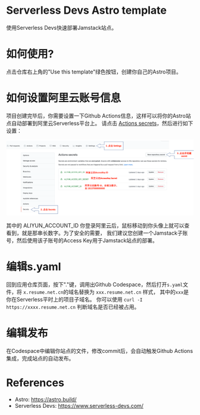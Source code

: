 Serverless Devs Astro template
===============================

使用Serverless Devs快速部署Jamstack站点。

# 如何使用?

点击仓库右上角的"Use this template"绿色按钮，创建你自己的Astro项目。

# 如何设置阿里云账号信息

项目创建完毕后，你需要设置一下Github Actions信息，这样可以将你的Astro站点自动部署到阿里云Serverless平台上。 请点击 [Actions secrets](settings/secrets/actions)，然后进行如下设置：

![Github actions secret](./public/serverless-devs-github-actions.png)

其中的 ALIYUN_ACCOUNT_ID 你登录阿里云后，鼠标移动到你头像上就可以查看到，就是那串长数字。为了安全的需要， 我们建议您创建一个Jamstack子账号，然后使用该子账号的Access Key用于Jamstack站点的部署。

# 编辑s.yaml

回到应用仓库页面，按下"."键，调用出Github Codespace，然后打开`s.yaml`文件，将 `x.resume.net.cn`的域名替换为 `xxx.resume.net.cn` 样式， 其中的`xxx`是你在Serverless平时上的项目子域名。 你可以使用 `curl -I https://xxxx.resume.net.cn` 判断域名是否已经被占用。

# 编辑发布

在Codespace中编辑你站点的文件，修改commit后，会自动触发Github Actions集成，完成站点的自动发布。

# References

* Astro: https://astro.build/
* Serverless Devs: https://www.serverless-devs.com/
